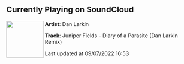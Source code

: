 ## Currently Playing on SoundCloud

[<img align="left" width="100" src="https://i1.sndcdn.com/artworks-4s6ddBY2YA4qxFde-Z9ay7g-t500x500.jpg">](https://soundcloud.com/danlrk/diary-of-a-parasite)

**Artist**: Dan Larkin 

**Track**: Juniper Fields - Diary of a Parasite (Dan Larkin Remix)

Last updated at 09/07/2022 16:53

